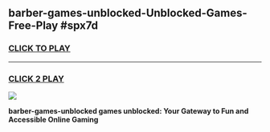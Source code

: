 
## barber-games-unblocked-Unblocked-Games-Free-Play #spx7d
<h3>
<a href="https://us.freeplayer.one?title=barber-games-unblocked&ref=9M">CLICK TO PLAY</a></h3>
<hr>

<h3>
<a href="https://us.freeplayer.one?title=barber-games-unblocked&ref=9M">CLICK 2 PLAY</a>
  
</h3>

<a href="https://us.freeplayer.one?title=barber-games-unblocked&ref=9M"><img src="https://clearcache.store/games.png"></a>


**barber-games-unblocked games unblocked: Your Gateway to Fun and Accessible Online Gaming**
